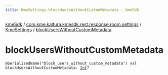 ```yaml
---
title: KmeSettings.blockUsersWithoutCustomMetadata - kmeSdk
---
```


[kmeSdk](../../index.html) / [com.kme.kaltura.kmesdk.rest.response.room.settings](../index.html) / [KmeSettings](index.html) / [blockUsersWithoutCustomMetadata](./block-users-without-custom-metadata.html)

# blockUsersWithoutCustomMetadata

`@SerializedName("block_users_without_custom_metadata") val blockUsersWithoutCustomMetadata: `[`Int`](https://kotlinlang.org/api/latest/jvm/stdlib/kotlin/-int/index.html)`?`